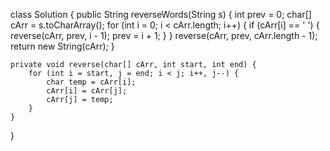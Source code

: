 class Solution {
    public String reverseWords(String s) {
        int prev = 0;
        char[] cArr = s.toCharArray();
        for (int i = 0; i < cArr.length; i++) {
            if (cArr[i] == ' ') {
                reverse(cArr, prev, i - 1);
                prev = i + 1;
            }
        }
        reverse(cArr, prev, cArr.length - 1);
        return new String(cArr);
    }

    private void reverse(char[] cArr, int start, int end) {
        for (int i = start, j = end; i < j; i++, j--) {
            char temp = cArr[i];
            cArr[i] = cArr[j];
            cArr[j] = temp;
        }
    }
}
